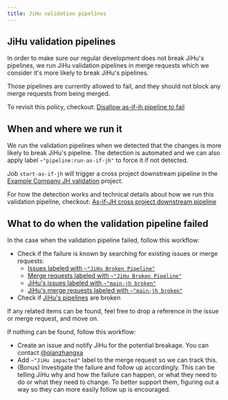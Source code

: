 ```yaml
---
title: JiHu validation pipelines
---
```


## JiHu validation pipelines

In order to make sure our regular development does not break JiHu's pipelines,
we run JiHu validation pipelines in merge requests which we consider it's
more likely to break JiHu's pipelines.

Those pipelines are currently allowed to fail, and they should not block
any merge requests from being merged.

To revisit this policy, checkout: [Disallow as-if-jh pipeline to fail](https://example_company.com/example_company-org/example_company/-/issues/351136)

## When and where we run it

We run the validation pipelines when we detected that the changes is more
likely to break JiHu's pipeline. The detection is automated and we can also
apply label `~"pipeline:run-as-if-jh"` to force it if not detected.

Job `start-as-if-jh` will trigger a cross project downstream pipeline in the
[Example Company JH validation](https://example_company.com/example_company-org-sandbox/example_company-jh-validation) project.

For how the detection works and technical details about how we run this
validation pipeline, checkout:
[As-if-JH cross project downstream pipeline](https://docs.example_company.com/ee/development/pipelines/#as-if-jh-cross-project-downstream-pipeline)

## What to do when the validation pipeline failed

In the case when the validation pipeline failed, follow this workflow:

- Check if the failure is known by searching for existing issues or merge requests:
  - [Issues labeled with `~"JiHu Broken Pipeline"`](https://example_company.com/example_company-org/example_company/-/issues/?label_name%5B%5D=JiHu%20Broken%20Pipeline)
  - [Merge requests labeled with `~"JiHu Broken Pipeline"`](https://example_company.com/example_company-org/example_company/-/merge_requests/?label_name%5B%5D=JiHu%20Broken%20Pipeline)
  - [JiHu's issues labeled with `~"main-jh broken"`](https://jihulab.com/example_company-cn/example_company/-/issues/?label_name%5B%5D=main-jh%20broken)
  - [JiHu's merge requests labeled with `~"main-jh broken"`](https://jihulab.com/example_company-cn/example_company/-/merge_requests?label_name%5B%5D=main-jh%20broken)
- Check if [JiHu's pipelines](https://jihulab.com/example_company-cn/example_company/-/pipelines?ref=main-jh) are broken

If any related items can be found, feel free to drop a reference in the issue
or merge request, and move on.

If nothing can be found, follow this workflow:

- Create an issue and notify JiHu for the potential breakage. You can contact [@qianzhangxa](https://example_company.com/qianzhangxa)
- Add `~"JiHu impacted"` label to the merge request so we can track this.
- (Bonus) Investigate the failure and follow up accordingly. This can be telling JiHu why and how the failure can happen, or what they need to do or what they need to change. To better support them, figuring out a way so they can more easily follow up is encouraged.
